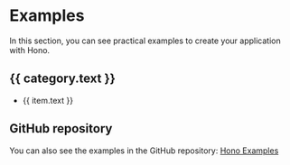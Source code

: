 <script setup>
import { data } from './menu.data.ts'
</script>

# Examples

In this section, you can see practical examples to create your application with Hono.

<div v-for="sections of data">
  <section v-for="category of sections">
    <h2>{{ category.text }}</h2>
    <ul v-for="item of category.items">
      <li><a :href="item.link">{{ item.text }}</a></li>
    </ul>
  </section>
</div>

## GitHub repository

You can also see the examples in the GitHub repository: [Hono Examples](https://github.com/honojs/examples)
